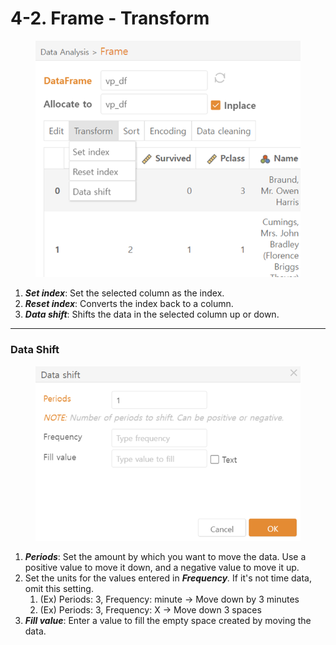 # 4-2. Frame - Transform

<figure><img src="../../.gitbook/assets/image (211).png" alt="" width="452"><figcaption></figcaption></figure>

1. _**Set index**_: Set the selected column as the index.
2. _**Reset index**_: Converts the index back to a column.
3. _**Data shift**_: Shifts the data in the selected column up or down.



***

### Data Shift

<figure><img src="../../.gitbook/assets/image (212).png" alt="" width="467"><figcaption></figcaption></figure>

1. _**Periods**_: Set the amount by which you want to move the data. Use a positive value to move it down, and a negative value to move it up.
2. Set the units for the values entered in _**Frequency**._ If it's not time data, omit this setting.
   1. (Ex) Periods: 3, Frequency: minute -> Move down by 3 minutes
   2. (Ex) Periods: 3, Frequency: X -> Move down 3 spaces
3. _**Fill value**_: Enter a value to fill the empty space created by moving the data.

